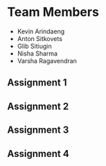 # Team Members

- Kevin Arindaeng
- Anton Sitkovets
- Glib Sitiugin
- Nisha Sharma
- Varsha Ragavendran

## Assignment 1

## Assignment 2

## Assignment 3

## Assignment 4
